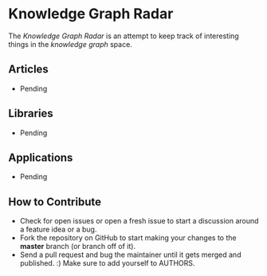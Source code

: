 
# Knowledge Graph Radar

The *Knowledge Graph Radar* is an attempt to keep track of interesting things in the *knowledge graph* space. 

## Articles

* Pending

## Libraries

* Pending

## Applications

* Pending

## How to Contribute

* Check for open issues or open a fresh issue to start a discussion around a feature idea or a bug.
* Fork the repository on GitHub to start making your changes to the **master** branch (or branch off of it).
* Send a pull request and bug the maintainer until it gets merged and published. :) Make sure to add yourself to AUTHORS.
